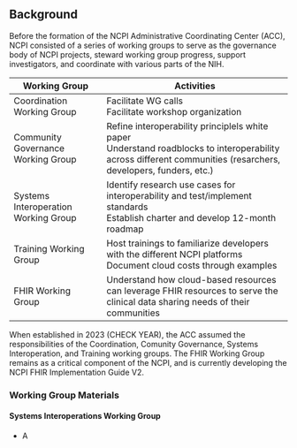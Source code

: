 <h2> Background </h2>

Before the formation of the NCPI Administrative Coordinating Center (ACC), NCPI consisted of a series of working groups to serve as the governance body of NCPI projects, steward working group progress, support investigators, and coordinate with various parts of the NIH. 

 | Working Group | Activities |
 | ------------- | --------- |
 | Coordination Working Group | Facilitate WG calls <br> Facilitate workshop organization | 
 | Community Governance Working Group | Refine interoperability principlels white paper <br> Understand roadblocks to interoperability across different communities (resarchers, developers, funders, etc.) |
 | Systems Interoperation Working Group | Identify research use cases for interoperability and test/implement standards <br> Establish charter and develop 12-month roadmap |
 | Training Working Group | Host trainings to familiarize developers with the different NCPI platforms <br> Document cloud costs through examples |
 | FHIR Working Group | Understand how cloud-based resources can leverage FHIR resources to serve the clinical data sharing needs of their communities | 



When established in 2023 (CHECK YEAR), the ACC assumed the responsibilities of the Coordination, Comunity Governance, Systems Interoperation, and Training working groups. The FHIR Working Group remains as a critical component of the NCPI, and is currently developing the NCPI FHIR Implementation Guide V2. 


<h3> Working Group Materials </h3>
<h4> Systems Interoperations Working Group </h4>

* A 
